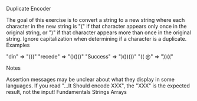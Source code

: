 Duplicate Encoder

The goal of this exercise is to convert a string to a new string where each character in the new string is "(" if that character appears only once in the original string, or ")" if that character appears more than once in the original string. Ignore capitalization when determining if a character is a duplicate.
Examples

"din" => "((("
"recede" => "()()()"
"Success" => ")())())"
"(( @" => "))(("

Notes

Assertion messages may be unclear about what they display in some languages. If you read "...It Should encode XXX", the "XXX" is the expected result, not the input!
Fundamentals
Strings
Arrays
